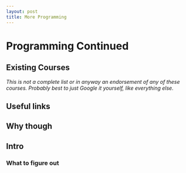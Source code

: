 ```yaml
---
layout: post
title: More Programming
---
```

# Programming Continued
## Existing Courses

_This is not a complete list or in anyway an endorsement of any of these courses. Probably best to just Google it yourself, like everything else._

## Useful links


## Why though


## Intro


### What to figure out
